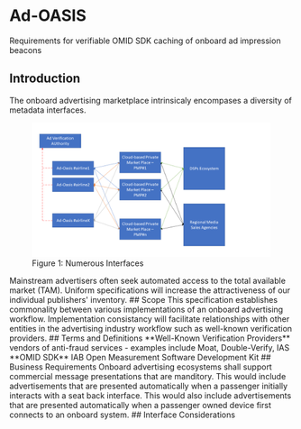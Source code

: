 # Ad-OASIS
Requirements for verifiable OMID SDK caching of onboard ad impression beacons
## Introduction
The onboard advertising marketplace intrinsicaly encompases a diversity of metadata interfaces.
<figure>
	<img src="Figures/General Architecture.png" />
	<figcaption>Figure 1: Numerous Interfaces</figcaption>
</figure>
Mainstream advertisers often seek automated access to the total available market (TAM). Uniform specifications will increase the attractiveness of our individual publishers' inventory.
## Scope
This specification establishes commonality between various implementations of an onboard advertising workflow. Implementation consistancy will facilitate relationships with other entities in the advertising industry workflow such as well-known verification providers.
## Terms and Definitions  
**Well-Known Verification Providers**
vendors of anti-fraud services - examples include Moat, Double-Verify, IAS
**OMID SDK**
IAB Open Measurement Software Development Kit 
## Business Requirements
Onboard advertising ecosystems shall support commercial message presentations that are manditory. This would include advertisements that are presented automatically when a passenger initially interacts with a seat back interface. This would also include advertisements that are presented automatically when a passenger owned device first connects to an onboard system.
## Interface Considerations
